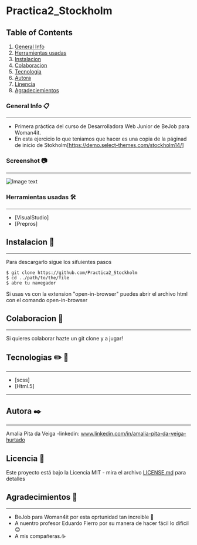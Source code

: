 # Practica2_Stockholm
 ## Table of Contents
1. [General Info](#general-info)
2. [Herramientas usadas](#herramientas_usadas)
3. [Instalacion](#instalacion)
4. [Colaboracion](#colaboracion)
5. [Tecnologia](#Tecnologia)
6. [Autora](#Autora)
7. [Linencia](#Licencia)
8. [Agradeciemientos](#Agradecimietos)

### General Info 📋
***
* Primera práctica del curso de Desarrolladora Web Junior de BeJob para Woman4it.
* En esta ejercicio lo que teniamos que hacer es una copia de la páginad de inicio de Stokholm[https://demo.select-themes.com/stockholm14/]

### Screenshot 📷
***
![Image text]()

### Herramientas usadas 🛠️
***
* [VisualStudio]
* [Prepros]

## Instalacion 🚀
***
Para descargarlo sigue los sifuientes pasos
```
$ git clone https://github.com/Practica2_Stockholm
$ cd ../path/to/the/file
$ abre tu navegador
```
Si usas vs con la extension "open-in-browser" puedes abrir el archivo html con el comando open-in-browser

## Colaboracion 🏈
***
Si quieres colaborar hazte un git clone y a jugar!

## Tecnologias :pencil2: 📐
***
* [scss]
* [Html.5]
***
## Autora ✒️
***
Amalia Pita da Veiga
-linkedin: www.linkedin.com/in/amalia-pita-da-veiga-hurtado

## Licencia 📄

Este proyecto está bajo la Licencia MIT - mira el archivo [LICENSE.md](LICENSE.md) para detalles

## Agradecimientos 🎁
***
 * BeJob para Woman4it por esta oprtunidad tan increible 📢
 * A nuentro profesor Eduardo Fierro por su manera de hacer fácil lo dificil😊
 * A mis compañeras.☕
